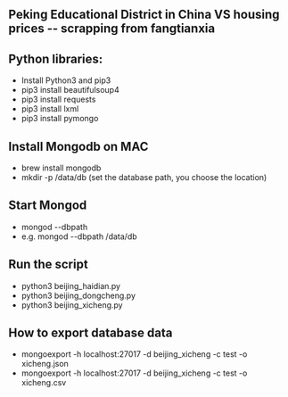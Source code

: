 ## Peking Educational District in China VS housing prices -- scrapping from fangtianxia

## Python libraries:
   - Install Python3 and pip3
   - pip3 install beautifulsoup4
   - pip3 install requests
   - pip3 install lxml
   - pip3 install pymongo

## Install Mongodb on MAC 
   - brew install mongodb
   - mkdir -p /data/db (set the database path, you choose the location)

## Start Mongod
   - mongod --dbpath <path to data directory>
   - e.g. mongod --dbpath /data/db

## Run the script
   - python3 beijing_haidian.py
   - python3 beijing_dongcheng.py
   - python3 beijing_xicheng.py
   
## How to export database data
   - mongoexport -h localhost:27017 -d beijing_xicheng -c test -o xicheng.json
   - mongoexport -h localhost:27017 -d beijing_xicheng -c test -o xicheng.csv

